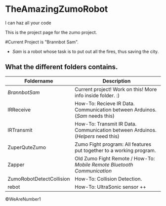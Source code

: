 # TheAmazingZumoRobot
I can haz all your code

This is the project page for the zumo project.

#Current Project is "Brannbot Sam".
- *Sam* is a robot whose task is to put out all the fires, thus saving the city.

What the different folders contains.
------------------------------------

Foldername    | Description
------------- | -------------
*BrannbotSam* | Current project! Work on this! More info inside folder. :)
IRReceive     | How-To: Recieve IR Data. Communication between Arduinos. (*Sam* needs this)
IRTransmit    | How-To: Transmit IR Data. Communication between Arduinos. (*Helpers* need this)
ZuperQuteZumo | Zumo Fight program: All features put together to a working program.
Zapper        | Old Zumo Fight Remote / How-To: *Mobile Remote Bluetooth Communication*
ZumoRobotDetectCollision | How-To: Collision Detection.
rebot         | How-To: UltraSonic sensor ++


&copy;WeAreNumber1
